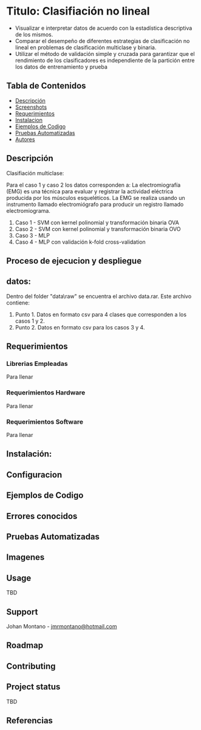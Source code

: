 # Titulo: Clasifiación no lineal
* Visualizar e interpretar datos de acuerdo con la estadística descriptiva de los mismos.
* Comparar el desempeño de diferentes estrategias de clasificación no lineal en problemas de
clasificación multiclase y binaria.
* Utilizar el método de validación simple y cruzada para garantizar que el rendimiento de los
clasificadores es independiente de la partición entre los datos de entrenamiento y prueba

## Tabla de Contenidos
* [Descripción](#descripción)
* [Screenshots](#screenshots)
* [Requerimientos](#requerimientos)
* [Instalacion](#instalación)
* [Ejemplos de Codigo](#ejemplos-de-codigo)
* [Pruebas Automatizadas](#pruebas-automatizadas)
* [Autores](#autores)

## Descripción

Clasifiación multiclase:

Para el caso 1 y caso 2 los datos corresponden a:
La electromiografía (EMG) es una técnica para evaluar y registrar la actividad eléctrica producida por los músculos esqueléticos. La EMG se realiza usando un instrumento llamado electromiógrafo para producir un registro llamado electromiograma.

1. Caso 1 - SVM con kernel polinomial y transformación binaria OVA
2. Caso 2 - SVM con kernel polinomial y transformación binaria OVO
3. Caso 3 - MLP
4. Caso 4 - MLP con validación k-fold cross-validation


## Proceso de ejecucion y despliegue

## datos:

Dentro del folder "data\raw" se encuentra el archivo data.rar. Este archivo contiene:

1. Punto 1. Datos en formato csv para 4 clases que corresponden a los casos 1 y 2.
2. Punto 2. Datos en formato csv para los casos 3 y 4.

## Requerimientos

### Librerias Empleadas 
Para llenar
### Requerimientos Hardware
Para llenar
### Requerimientos Software
Para llenar

## Instalación: 

## Configuracion

## Ejemplos de Codigo

## Errores conocidos

## Pruebas Automatizadas

## Imagenes

## Usage
TBD

## Support
Johan Montano - jmrmontano@hotmail.com

## Roadmap

## Contributing

## Project status
TBD

## Referencias

